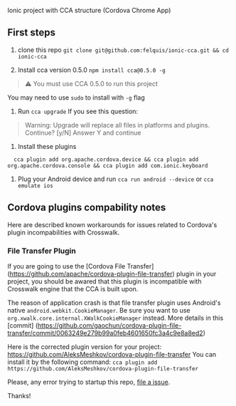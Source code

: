 Ionic project with CCA structure (Cordova Chrome App)

## First steps

1. clone this repo `git clone git@github.com:felquis/ionic-cca.git && cd ionic-cca`

1. Install cca version 0.5.0 `npm install cca@0.5.0 -g`
  > :warning: You must use CCA 0.5.0 to run this project

  You may need to use `sudo` to install with `-g` flag

1. Run `cca upgrade`
  If you see this question:
  > Warning: Upgrade will replace all files in platforms and plugins. Continue? [y/N]
  Answer Y and continue

1. Install these plugins

  ```shell
    cca plugin add org.apache.cordova.device && cca plugin add org.apache.cordova.console && cca plugin add com.ionic.keyboard
  ```

1. Plug your Android device and run `cca run android --device` or `cca emulate ios`

## Cordova plugins compability notes
Here are described known workarounds for issues related to Cordova's plugin incompabilities with Crosswalk.
### File Transfer Plugin
If you are going to use the [Cordova File Transfer] (https://github.com/apache/cordova-plugin-file-transfer) plugin in your project, you should be awared that this plugin is incompatible with Crosswalk engine that the CCA is built upon.

The reason of application crash is that file transfer plugin uses Android's native ```android.webkit.CookieManager```. Be sure you want to use ```org.xwalk.core.internal.XWalkCookieManager``` instead. More details in this [commit] (https://github.com/gaochun/cordova-plugin-file-transfer/commit/0063249e279b99a0feb4601650fc3a4c9e8a8ed2)

Here is the corrected plugin version for your project: https://github.com/AleksMeshkov/cordova-plugin-file-transfer
You can install it by the following command: ```cca plugin add https://github.com/AleksMeshkov/cordova-plugin-file-transfer```

Please, any error trying to startup this repo, [file a issue](https://github.com/felquis/ionic-cca/issues).

Thanks!

